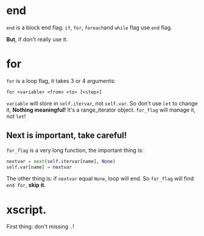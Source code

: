 # end
`end` is a block end flag. `if`, `for`, `foreach`and `while` flag use `end` flag.

**But**, if don't really use it.

# for
`for` is a loop flag, it takes 3 or 4 arguments:

`for <variable> <from> <to> [<step>]`

`variable` will store in `self.itervar`, not `self.var`. So don't use `let` to change it, **Nothing meaningful!**
It's a range_iterator object. `for_flag` will manage it, not `let`!

## Next is important, take careful!

`for_flag` is a very long function, the important thing is:

```python
nextvar = next(self.itervar[name], None)
self.var[name] = nextvar
```

The other thing is: if `nextvar` equal `None`, loop will end. So `for_flag` will find `end for`, **skip it.**

# xscript.
First thing: don't missing `.`!
